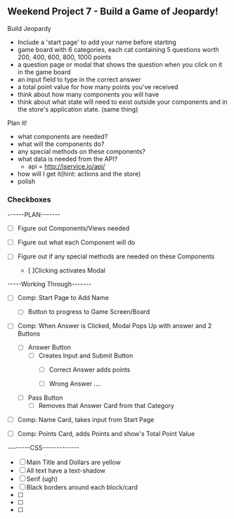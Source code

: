 ## Weekend Project 7 - Build a Game of Jeopardy!

Build Jeopardy
- Include a 'start page' to add your name before starting
- game board with 6 categories, each cat containing 5 questions worth 200, 400, 600, 800, 1000 points
- a question page or modal that shows the question when you click on it in the game board
- an input field to type in the correct answer
- a total point value for how many points you've received
- think about how many components you will have
- think about what state will need to exist outside your components and in the store's application state. (same thing)

Plan it!
- what components are needed?
- what will the components do?
- any special methods on these components?
- what data is needed from the API?
  - api = http://jservice.io/api/
- how will I get it(hint: actions and the store)
- polish

### Checkboxes

------PLAN-------
- [ ] Figure out Components/Views needed

- [ ] Figure out what each Component will do

- [ ] Figure out if any special methods are needed on these Components
  - [ ]Clicking activates Modal



-----Working Through-------
- [ ] Comp: Start Page to Add Name
  - [ ] Button to progress to Game Screen/Board

- [ ] Comp: When Answer is Clicked, Modal Pops Up with answer and 2 Buttons

  - [ ] Answer Button
    - [ ] Creates Input and Submit Button
      - [ ] Correct Answer adds points
      - [ ] Wrong Answer ....


  - [ ] Pass Button
    - [ ] Removes that Answer Card from that Category

- [ ] Comp: Name Card, takes input from Start Page
- [ ] Comp: Points Card, adds Points and show's Total Point Value

--------CSS-------------
- [ ] Main Title and Dollars are yellow
- [ ] All text have a text-shadow
- [ ] Serif (ugh)
- [ ] Black borders around each block/card
- [ ]
- [ ]
- [ ]
